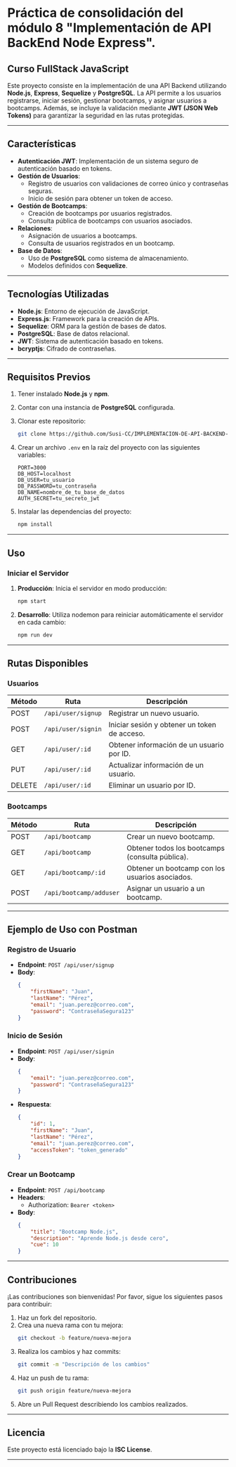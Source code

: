 # Práctica de consolidación del módulo 8 "Implementación de API BackEnd Node Express".
## Curso FullStack JavaScript

Este proyecto consiste en la implementación de una API Backend utilizando **Node.js**, **Express**, **Sequelize** y **PostgreSQL**. La API permite a los usuarios registrarse, iniciar sesión, gestionar bootcamps, y asignar usuarios a bootcamps. Además, se incluye la validación mediante **JWT (JSON Web Tokens)** para garantizar la seguridad en las rutas protegidas.

---

## Características

- **Autenticación JWT**: Implementación de un sistema seguro de autenticación basado en tokens.
- **Gestión de Usuarios**:
  - Registro de usuarios con validaciones de correo único y contraseñas seguras.
  - Inicio de sesión para obtener un token de acceso.
- **Gestión de Bootcamps**:
  - Creación de bootcamps por usuarios registrados.
  - Consulta pública de bootcamps con usuarios asociados.
- **Relaciones**:
  - Asignación de usuarios a bootcamps.
  - Consulta de usuarios registrados en un bootcamp.
- **Base de Datos**:
  - Uso de **PostgreSQL** como sistema de almacenamiento.
  - Modelos definidos con **Sequelize**.

---

## Tecnologías Utilizadas

- **Node.js**: Entorno de ejecución de JavaScript.
- **Express.js**: Framework para la creación de APIs.
- **Sequelize**: ORM para la gestión de bases de datos.
- **PostgreSQL**: Base de datos relacional.
- **JWT**: Sistema de autenticación basado en tokens.
- **bcryptjs**: Cifrado de contraseñas.

---

## Requisitos Previos

1. Tener instalado **Node.js** y **npm**.
2. Contar con una instancia de **PostgreSQL** configurada.
3. Clonar este repositorio:
   ```bash
   git clone https://github.com/Susi-CC/IMPLEMENTACION-DE-API-BACKEND-NODE-EXPRESS.git
   ```
4. Crear un archivo `.env` en la raíz del proyecto con las siguientes variables:
   ```env
   PORT=3000
   DB_HOST=localhost
   DB_USER=tu_usuario
   DB_PASSWORD=tu_contraseña
   DB_NAME=nombre_de_tu_base_de_datos
   AUTH_SECRET=tu_secreto_jwt
   ```

5. Instalar las dependencias del proyecto:
   ```bash
   npm install
   ```

---

## Uso

### Iniciar el Servidor

1. **Producción**:
   Inicia el servidor en modo producción:
   ```bash
   npm start
   ```

2. **Desarrollo**:
   Utiliza nodemon para reiniciar automáticamente el servidor en cada cambio:
   ```bash
   npm run dev
   ```

---

## Rutas Disponibles

### Usuarios

| Método | Ruta              | Descripción                                  |
|--------|-------------------|----------------------------------------------|
| POST   | `/api/user/signup`| Registrar un nuevo usuario.                  |
| POST   | `/api/user/signin`| Iniciar sesión y obtener un token de acceso. |
| GET    | `/api/user/:id`   | Obtener información de un usuario por ID.    |
| PUT    | `/api/user/:id`   | Actualizar información de un usuario.        |
| DELETE | `/api/user/:id`   | Eliminar un usuario por ID.                  |

### Bootcamps

| Método | Ruta                       | Descripción                                      |
|--------|----------------------------|--------------------------------------------------|
| POST   | `/api/bootcamp`            | Crear un nuevo bootcamp.                         |
| GET    | `/api/bootcamp`            | Obtener todos los bootcamps (consulta pública).  |
| GET    | `/api/bootcamp/:id`        | Obtener un bootcamp con los usuarios asociados.  |
| POST   | `/api/bootcamp/adduser`    | Asignar un usuario a un bootcamp.                |

---

## Ejemplo de Uso con Postman

### Registro de Usuario
- **Endpoint**: `POST /api/user/signup`
- **Body**:
   ```json
   {
       "firstName": "Juan",
       "lastName": "Pérez",
       "email": "juan.perez@correo.com",
       "password": "ContraseñaSegura123"
   }
   ```

### Inicio de Sesión
- **Endpoint**: `POST /api/user/signin`
- **Body**:
   ```json
   {
       "email": "juan.perez@correo.com",
       "password": "ContraseñaSegura123"
   }
   ```
- **Respuesta**:
   ```json
   {
       "id": 1,
       "firstName": "Juan",
       "lastName": "Pérez",
       "email": "juan.perez@correo.com",
       "accessToken": "token_generado"
   }
   ```

### Crear un Bootcamp
- **Endpoint**: `POST /api/bootcamp`
- **Headers**:
  - Authorization: `Bearer <token>`
- **Body**:
   ```json
   {
       "title": "Bootcamp Node.js",
       "description": "Aprende Node.js desde cero",
       "cue": 10
   }
   ```

---

## Contribuciones

¡Las contribuciones son bienvenidas! Por favor, sigue los siguientes pasos para contribuir:

1. Haz un fork del repositorio.
2. Crea una nueva rama con tu mejora:
   ```bash
   git checkout -b feature/nueva-mejora
   ```
3. Realiza los cambios y haz commits:
   ```bash
   git commit -m "Descripción de los cambios"
   ```
4. Haz un push de tu rama:
   ```bash
   git push origin feature/nueva-mejora
   ```
5. Abre un Pull Request describiendo los cambios realizados.

---

## Licencia

Este proyecto está licenciado bajo la **ISC License**.

---



